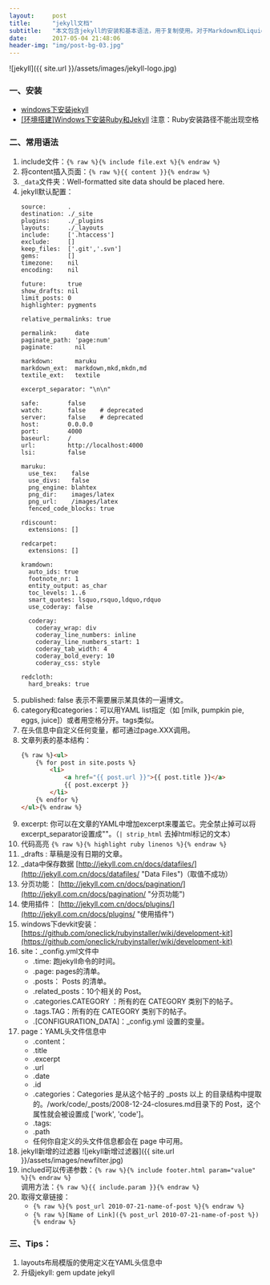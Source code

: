 ```yaml
---
layout:     post
title:      "jekyll文档"
subtitle:   "本文包含jekyll的安装和基本语法，用于复制使用。对于Markdown和Liquid语法单独成文。"
date:       2017-05-04 21:48:06
header-img: "img/post-bg-03.jpg"
---
```


![jekyll]({{ site.url }}/assets/images/jekyll-logo.jpg)
### 一、安装
* [windows下安装jekyll](http://jingyan.baidu.com/article/925f8cb8f6422ac0dde056ee.html)
* [[环境搭建]Windows下安装Ruby和Jekyll](http://blog.csdn.net/qiujuer/article/details/44620019)
注意：Ruby安装路径不能出现空格

### 二、常用语法
1. include文件：`{% raw %}{% include file.ext %}{% endraw %}`
2. 将content插入页面：`{% raw %}{{ content }}{% endraw %}`
3. `_data`文件夹：Well-formatted site data should be placed here.
4. jekyll默认配置：
	```
	source:      .
	destination: ./_site
	plugins:     ./_plugins
	layouts:     ./_layouts
	include:     ['.htaccess']
	exclude:     []
	keep_files:  ['.git','.svn']
	gems:        []
	timezone:    nil
	encoding:    nil
	
	future:      true
	show_drafts: nil
	limit_posts: 0
	highlighter: pygments
	
	relative_permalinks: true
	
	permalink:     date
	paginate_path: 'page:num'
	paginate:      nil
	
	markdown:      maruku
	markdown_ext:  markdown,mkd,mkdn,md
	textile_ext:   textile
	
	excerpt_separator: "\n\n"
	
	safe:        false
	watch:       false    # deprecated
	server:      false    # deprecated
	host:        0.0.0.0
	port:        4000
	baseurl:     /
	url:         http://localhost:4000
	lsi:         false
	
	maruku:
	  use_tex:    false
	  use_divs:   false
	  png_engine: blahtex
	  png_dir:    images/latex
	  png_url:    /images/latex
	  fenced_code_blocks: true
	
	rdiscount:
	  extensions: []
	
	redcarpet:
	  extensions: []
	
	kramdown:
	  auto_ids: true
	  footnote_nr: 1
	  entity_output: as_char
	  toc_levels: 1..6
	  smart_quotes: lsquo,rsquo,ldquo,rdquo
	  use_coderay: false
	
	  coderay:
	    coderay_wrap: div
	    coderay_line_numbers: inline
	    coderay_line_numbers_start: 1
	    coderay_tab_width: 4
	    coderay_bold_every: 10
	    coderay_css: style
	
	redcloth:
	  hard_breaks: true
	```
5. published: false    表示不需要展示某具体的一遍博文。
6. category和categories：可以用YAML list指定（如 [milk, pumpkin pie, eggs, juice]）或者用空格分开。tags类似。
7. 在头信息中自定义任何变量，都可通过page.XXX调用。
8. 文章列表的基本结构：   
	```html
	{% raw %}<ul>
		{% for post in site.posts %}
			<li>
				<a href="{{ post.url }}">{{ post.title }}</a>
				{{ post.excerpt }}
			</li>
		{% endfor %}
	</ul>{% endraw %}
	```
9. excerpt: 你可以在文章的YAML中增加excerpt来覆盖它。完全禁止掉可以将excerpt_separator设置成""。（`| strip_html` 去掉html标记的文本）
10. 代码高亮 `{% raw %}{% highlight ruby linenos %}{% endraw %}`
11. _drafts : 草稿是没有日期的文章。
12. _data中保存数据  [http://jekyll.com.cn/docs/datafiles/](http://jekyll.com.cn/docs/datafiles/ "Data Files")（取值不成功）
13. 分页功能： [http://jekyll.com.cn/docs/pagination/](http://jekyll.com.cn/docs/pagination/ "分页功能")
14. 使用插件： [http://jekyll.com.cn/docs/plugins/](http://jekyll.com.cn/docs/plugins/ "使用插件")
15. windows下devkit安装： [https://github.com/oneclick/rubyinstaller/wiki/development-kit](https://github.com/oneclick/rubyinstaller/wiki/development-kit)
16. site：_config.yml文件中
	* .time: 跑jekyll命令的时间。
	* .page: pages的清单。
	* .posts： Posts 的清单。
	* .related_posts：10个相关的 Post。
	* .categories.CATEGORY ：所有的在 CATEGORY 类别下的帖子。
	* .tags.TAG：所有的在 CATEGORY 类别下的帖子。
	* .[CONFIGURATION_DATA]：_config.yml 设置的变量。
17. page：YAML头文件信息中
	* .content：
	* .title
	* .excerpt
	* .url
	* .date
	* .id
	* .categories：Categories 是从这个帖子的 _posts 以上 的目录结构中提取的。/work/code/_posts/2008-12-24-closures.md目录下的 Post，这个属性就会被设置成 ['work', 'code']。
	* .tags:
	* .path
	* 任何你自定义的头文件信息都会在 page 中可用。
18. jekyll新增的过滤器
![jekyll新增过滤器]({{ site.url }}/assets/images/newfilter.jpg)  
19. inclued可以传递参数：`{% raw %}{% include footer.html param="value" %}{% endraw %}`  
      调用方法：`{% raw %}{{ include.param }}{% endraw %}`
20. 取得文章链接：
	* `{% raw %}{% post_url 2010-07-21-name-of-post %}{% endraw %}`
	* `{% raw %}[Name of Link]({% post_url 2010-07-21-name-of-post %}){% endraw %}`


### 三、Tips：
1. layouts布局模版的使用定义在YAML头信息中
2. 升级jekyll: gem update jekyll